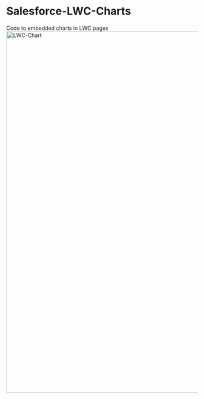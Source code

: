 # Salesforce-LWC-Charts
Code to embedded charts in LWC pages
<img width="951" alt="LWC-Chart" src="https://user-images.githubusercontent.com/42091991/194779792-fb1de09b-688d-4354-a657-fad9176f908c.png">
